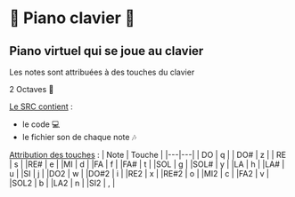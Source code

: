 # :musical_keyboard: Piano clavier :musical_keyboard:

## Piano virtuel qui se joue au clavier

Les notes sont attribuées à des touches du clavier

2 Octaves :musical_score:

<ins>Le SRC contient</ins> :
* le code :computer:
* le fichier son de chaque note :notes:

<ins>Attribution des touches</ins> : 
| Note | Touche |
|---|---|
| DO | q |
| DO# | z |
| RE | s |
|RE# | e |
|MI | d |
|FA | f |
|FA# | t |
|SOL | g |
|SOL# | y |
|LA | h |
|LA# | u |
|SI | j |
|DO2 | w |
|DO#2 | i |
|RE2 | x |
|RE#2 | o |
|MI2 | c |
|FA2 | v |
|SOL2 | b |
|LA2 | n |
|SI2 | , |





